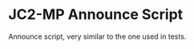 JC2-MP Announce Script
=====================

Announce script, very similar to the one used in tests.